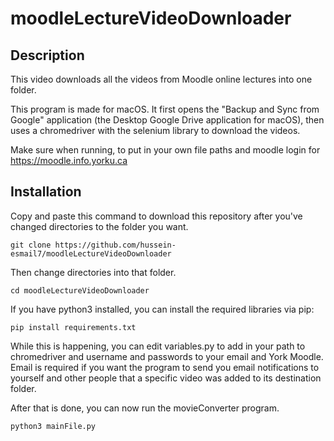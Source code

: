 # moodleLectureVideoDownloader
## Description
This video downloads all the videos from Moodle online lectures into one folder.

This program is made for macOS. It first opens the "Backup and Sync from Google" application (the Desktop Google Drive application for macOS), then uses a chromedriver with the selenium library to download the videos.

Make sure when running, to put in your own file paths and moodle login for https://moodle.info.yorku.ca

## Installation
Copy and paste this command to download this repository after you've changed directories to the folder you want.
```
git clone https://github.com/hussein-esmail7/moodleLectureVideoDownloader
```
Then change directories into that folder.
```
cd moodleLectureVideoDownloader
```
If you have python3 installed, you can install the required libraries via pip:
```
pip install requirements.txt
```
While this is happening, you can edit variables.py to add in your path to chromedriver and username and passwords to your email and York Moodle. Email is required if you want the program to send you email notifications to yourself and other people that a specific video was added to its destination folder.

After that is done, you can now run the movieConverter program.
```
python3 mainFile.py
```
